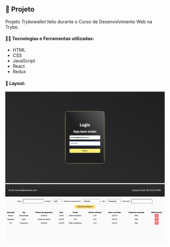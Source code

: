 ## 📌 Projeto
Projeto _Trybewallet_ feito durante o Curso de Desenvolvimento Web na Trybe.

#### 👩‍💻 Tecnologias e Ferramentas utilizadas:
- HTML
- CSS
- JavaScript
- React
- Redux

#### 📸 Layout:
![Desktop](./src/img/screenshot.png)
![Desktop](./src/img/screenshotWallet.png)


